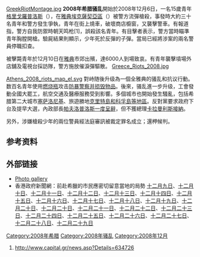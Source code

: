 [GreekRiotMontage.jpg](https://zh.wikipedia.org/wiki/File:GreekRiotMontage.jpg "fig:GreekRiotMontage.jpg") **2008年希腊骚乱**開始於2008年12月6日，一名15歲青年[格里戈羅普洛斯](https://zh.wikipedia.org/wiki/亞歷克西斯·格里戈羅普洛斯 "wikilink")（），在[雅典](../Page/雅典.md "wikilink")[埃克薩契亞區](https://zh.wikipedia.org/wiki/埃克薩契亞 "wikilink")（）被警方流彈槍殺，事發時大約三十名青年和警方發生爭執，青年在街上燒車，破壞商店櫥窗，又襲擊警車。有報道指，警方自我防禦時朝天鸣枪\[1\]，誤殺該名青年。有目擊者表示，警方當時瞄準青年胸膛開槍。驗屍結果則顯示，少年死於反彈的子彈。當局已經將涉案的兩名警員停職扣查。

被擊斃青年於12月10日在[雅典](../Page/雅典.md "wikilink")市郊出殯，達6000人到場致哀。有青年襲擊墳場外店舖及電視台採訪隊，警方施放催淚彈驅散。 [Greece_Riots_2008.jpg](https://zh.wikipedia.org/wiki/File:Greece_Riots_2008.jpg "fig:Greece_Riots_2008.jpg")

[Athens_2008_riots_map_el.svg](https://zh.wikipedia.org/wiki/File:Athens_2008_riots_map_el.svg "fig:Athens_2008_riots_map_el.svg") 對峙随後升级為一個全雅典的骚乱和抗议行動。数百名青年使用[燃烧瓶](../Page/燃烧瓶.md "wikilink")攻击[防暴警察并损毁物品](https://zh.wikipedia.org/wiki/防暴警察 "wikilink")。後來，骚乱進一步升级，工會發動全國大罷工，航空交通及醫療服務受到影響。多個城市也開始發生騷亂，包括希腊第二大城市[塞萨洛尼基](../Page/塞萨洛尼基.md "wikilink")、旅遊勝地[克里特島和](https://zh.wikipedia.org/wiki/克里特島 "wikilink")[科孚島等地區](https://zh.wikipedia.org/wiki/科孚島 "wikilink")。反對黨要求政府下台及提早大選，內政部長[帕夫洛普洛斯一度呈辭](https://zh.wikipedia.org/wiki/帕夫洛普洛斯 "wikilink")，但不獲總理[卡拉曼利斯接納](https://zh.wikipedia.org/wiki/卡拉曼利斯 "wikilink")。

另外，涉嫌槍殺少年的兩位警員經法庭審訊被裁定罪名成立；還柙候判。

## 参考资料

<references />

## 外部链接

  - [Photo gallery](http://www.in.gr/news/reviews/imagegallery.asp?lngReviewID=497490&lngChapterID=-1&lngItemID=965448)
  - 香港政府新聞網：前赴希臘的市民應密切留意當地的局勢 [十二月九日](http://www.info.gov.hk/gia/general/200812/09/P200812090219.htm)、[十二月十日](http://www.info.gov.hk/gia/general/200812/10/P200812100304.htm)、[十二月十一日](http://www.info.gov.hk/gia/general/200812/11/P200812110233.htm)、[十二月十二日](http://www.info.gov.hk/gia/general/200812/12/P200812120239.htm)、[十二月十三日](http://www.info.gov.hk/gia/general/200812/13/P200812130161.htm)、[十二月十四日](http://www.info.gov.hk/gia/general/200812/14/P200812140150.htm)、[十二月十五日](http://www.info.gov.hk/gia/general/200812/15/P200812150189.htm)、[十二月十六日](http://www.info.gov.hk/gia/general/200812/16/P200812160197.htm)、[十二月十七日](http://www.info.gov.hk/gia/general/200812/17/P200812170224.htm)、[十二月十八日](http://www.info.gov.hk/gia/general/200812/18/P200812180201.htm)、[十二月十九日](http://www.info.gov.hk/gia/general/200812/19/P200812190217.htm)、[十二月二十日](http://www.info.gov.hk/gia/general/200812/20/P200812200161.htm)、[十二月二十日](http://www.info.gov.hk/gia/general/200812/21/P200812210167.htm)、[十二月二十一日](http://www.info.gov.hk/gia/general/200812/21/P200812210167.htm)、[十二月二十二日](http://www.info.gov.hk/gia/general/200812/22/P200812220208.htm)、[十二月二十三日](http://www.info.gov.hk/gia/general/200812/23/P200812230188.htm)、[十二月二十四日](http://www.info.gov.hk/gia/general/200812/24/P200812240188.htm)、[十二月二十五日](http://www.info.gov.hk/gia/general/200812/25/P200812250143.htm)、[十二月二十六日](http://www.info.gov.hk/gia/general/200812/26/P200812260160.htm)、[十二月二十七日](http://www.info.gov.hk/gia/general/200812/27/P200812270160.htm)、[十二月二十八日](http://www.info.gov.hk/gia/general/200812/28/P200812280167.htm)、[十二月二十九日](http://www.info.gov.hk/gia/general/200812/29/P200812290185.htm)

[Category:2008年希腊](https://zh.wikipedia.org/wiki/Category:2008年希腊 "wikilink") [Category:2008年骚乱](https://zh.wikipedia.org/wiki/Category:2008年骚乱 "wikilink") [Category:2008年12月](https://zh.wikipedia.org/wiki/Category:2008年12月 "wikilink")

1.  <http://www.capital.gr/news.asp?Details=634726>